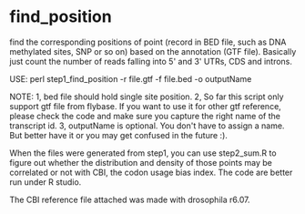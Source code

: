 # find_position
find the corresponding positions of point (record in BED file, such as DNA methylated sites, SNP or so on) based on the annotation (GTF file). Basically just count the number of reads falling into 5' and 3' UTRs, CDS and introns. 

USE: perl step1_find_position -r file.gtf -f file.bed -o outputName

NOTE: 
1, bed file should hold single site position. 
2, So far this script only support gtf file from flybase. If you want to use it for other gtf reference, please check the code and make sure you capture the right name of the transcript id. 
3, outputName is optional. You don't have to assign a name. But better have it or you may get confused in the future :).

When the files were generated from step1, you can use step2_sum.R to figure out whether the distribution and density of those points may be correlated or not with CBI, the codon usage bias index. The code are better run under R studio.   

The CBI reference file attached was made with drosophila r6.07. 
